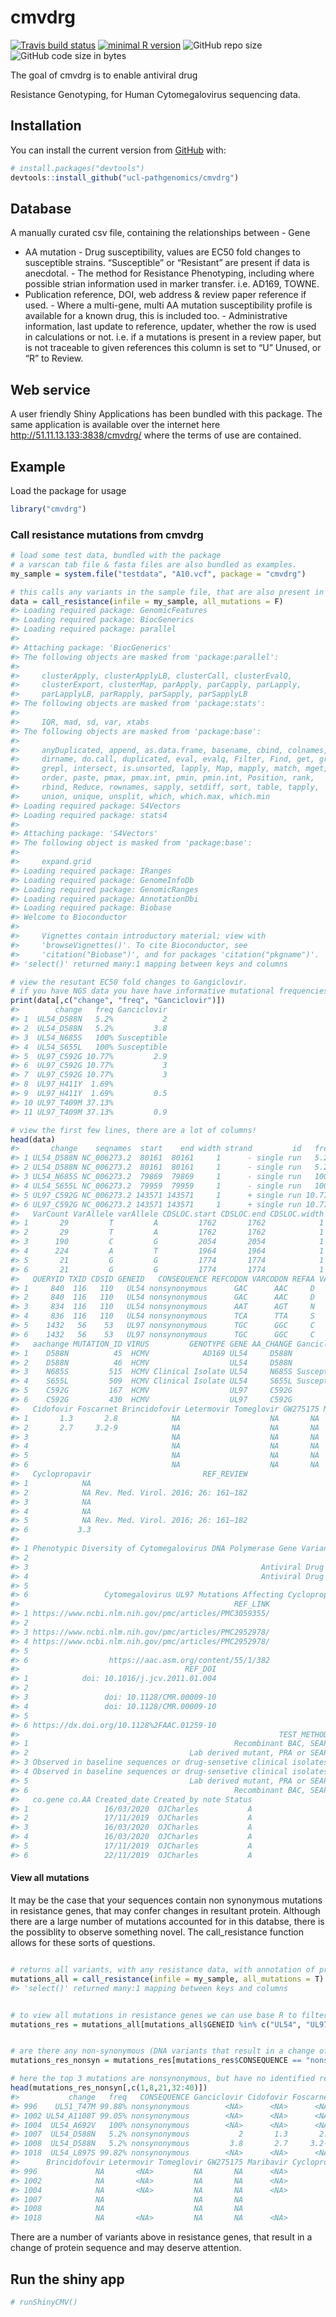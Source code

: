 
<!-- README.md is generated from README.Rmd. Please edit that file -->

# cmvdrg

<!-- badges: start -->

[![Travis build
status](https://travis-ci.org/ucl-pathgenomics/cmvdrg.svg?branch=master)](https://travis-ci.org/ucl-pathgenomics/cmvdrg)
[![minimal R
version](https://img.shields.io/badge/R%3E%3D-3.4.0-6666ff.svg)](https://cran.r-project.org/)
![GitHub repo
size](https://img.shields.io/github/repo-size/ucl-pathgenomics/cmvdrg.svg)
![GitHub code size in
bytes](https://img.shields.io/github/languages/code-size/ucl-pathgenomics/cmvdrg.svg)
<!-- badges: end --> The goal of cmvdrg is to enable antiviral drug
Resistance Genotyping, for Human Cytomegalovirus sequencing data.

## Installation

You can install the current version from
[GitHub](https://github.com/ucl-pathgenomics/cmvdrg) with:

``` r
# install.packages("devtools")
devtools::install_github("ucl-pathgenomics/cmvdrg")
```

## Database

A manually curated csv file, containing the relationships between - Gene
- AA mutation - Drug susceptibility, values are EC50 fold changes to
susceptible strains. “Susceptible” or “Resistant” are present if data is
anecdotal. - The method for Resistance Phenotyping, including where
possible strian information used in marker transfer. i.e. AD169, TOWNE.
- Publication reference, DOI, web address & review paper reference if
used. - Where a multi-gene, multi AA mutation susceptibility profile is
available for a known drug, this is included too. - Administrative
information, last update to reference, updater, whether the row is used
in calculations or not. i.e. if a mutations is present in a review
paper, but is not traceable to given references this column is set to
“U” Unused, or “R” to Review.

## Web service

A user friendly Shiny Applications has been bundled with this package.
The same application is available over the internet here
<http://51.11.13.133:3838/cmvdrg/> where the terms of use are contained.

## Example

Load the package for usage

``` r
library("cmvdrg")
```

### Call resistance mutations from cmvdrg

``` r
# load some test data, bundled with the package
# a varscan tab file & fasta files are also bundled as examples.
my_sample = system.file("testdata", "A10.vcf", package = "cmvdrg")

# this calls any variants in the sample file, that are also present in the cmvdrg database.
data = call_resistance(infile = my_sample, all_mutations = F)
#> Loading required package: GenomicFeatures
#> Loading required package: BiocGenerics
#> Loading required package: parallel
#> 
#> Attaching package: 'BiocGenerics'
#> The following objects are masked from 'package:parallel':
#> 
#>     clusterApply, clusterApplyLB, clusterCall, clusterEvalQ,
#>     clusterExport, clusterMap, parApply, parCapply, parLapply,
#>     parLapplyLB, parRapply, parSapply, parSapplyLB
#> The following objects are masked from 'package:stats':
#> 
#>     IQR, mad, sd, var, xtabs
#> The following objects are masked from 'package:base':
#> 
#>     anyDuplicated, append, as.data.frame, basename, cbind, colnames,
#>     dirname, do.call, duplicated, eval, evalq, Filter, Find, get, grep,
#>     grepl, intersect, is.unsorted, lapply, Map, mapply, match, mget,
#>     order, paste, pmax, pmax.int, pmin, pmin.int, Position, rank,
#>     rbind, Reduce, rownames, sapply, setdiff, sort, table, tapply,
#>     union, unique, unsplit, which, which.max, which.min
#> Loading required package: S4Vectors
#> Loading required package: stats4
#> 
#> Attaching package: 'S4Vectors'
#> The following object is masked from 'package:base':
#> 
#>     expand.grid
#> Loading required package: IRanges
#> Loading required package: GenomeInfoDb
#> Loading required package: GenomicRanges
#> Loading required package: AnnotationDbi
#> Loading required package: Biobase
#> Welcome to Bioconductor
#> 
#>     Vignettes contain introductory material; view with
#>     'browseVignettes()'. To cite Bioconductor, see
#>     'citation("Biobase")', and for packages 'citation("pkgname")'.
#> 'select()' returned many:1 mapping between keys and columns

# view the resutant EC50 fold changes to Gangiclovir.
# if you have NGS data you have have informative mutational frequencies also.
print(data[,c("change", "freq", "Ganciclovir")])
#>        change   freq Ganciclovir
#> 1  UL54_D588N   5.2%           2
#> 2  UL54_D588N   5.2%         3.8
#> 3  UL54_N685S   100% Susceptible
#> 4  UL54_S655L   100% Susceptible
#> 5  UL97_C592G 10.77%         2.9
#> 6  UL97_C592G 10.77%           3
#> 7  UL97_C592G 10.77%           3
#> 8  UL97_H411Y  1.69%            
#> 9  UL97_H411Y  1.69%         0.5
#> 10 UL97_T409M 37.13%            
#> 11 UL97_T409M 37.13%         0.9

# view the first few lines, there are a lot of columns!
head(data)
#>       change    seqnames  start    end width strand         id   freq RefCount
#> 1 UL54_D588N NC_006273.2  80161  80161     1      - single run   5.2%      529
#> 2 UL54_D588N NC_006273.2  80161  80161     1      - single run   5.2%      529
#> 3 UL54_N685S NC_006273.2  79869  79869     1      - single run   100%        0
#> 4 UL54_S655L NC_006273.2  79959  79959     1      - single run   100%        0
#> 5 UL97_C592G NC_006273.2 143571 143571     1      + single run 10.77%      174
#> 6 UL97_C592G NC_006273.2 143571 143571     1      + single run 10.77%      174
#>   VarCount VarAllele varAllele CDSLOC.start CDSLOC.end CDSLOC.width PROTEINLOC
#> 1       29         T         A         1762       1762            1        588
#> 2       29         T         A         1762       1762            1        588
#> 3      190         C         G         2054       2054            1        685
#> 4      224         A         T         1964       1964            1        655
#> 5       21         G         G         1774       1774            1        592
#> 6       21         G         G         1774       1774            1        592
#>   QUERYID TXID CDSID GENEID   CONSEQUENCE REFCODON VARCODON REFAA VARAA
#> 1     840  116   110   UL54 nonsynonymous      GAC      AAC     D     N
#> 2     840  116   110   UL54 nonsynonymous      GAC      AAC     D     N
#> 3     834  116   110   UL54 nonsynonymous      AAT      AGT     N     S
#> 4     836  116   110   UL54 nonsynonymous      TCA      TTA     S     L
#> 5    1432   56    53   UL97 nonsynonymous      TGC      GGC     C     G
#> 6    1432   56    53   UL97 nonsynonymous      TGC      GGC     C     G
#>   aachange MUTATION_ID VIRUS         GENOTYPE GENE AA_CHANGE Ganciclovir
#> 1    D588N          45  HCMV            AD169 UL54     D588N           2
#> 2    D588N          46  HCMV                  UL54     D588N         3.8
#> 3    N685S         515  HCMV Clinical Isolate UL54     N685S Susceptible
#> 4    S655L         509  HCMV Clinical Isolate UL54     S655L Susceptible
#> 5    C592G         167  HCMV                  UL97     C592G         2.9
#> 6    C592G         430  HCMV                  UL97     C592G           3
#>   Cidofovir Foscarnet Brincidofovir Letermovir Tomeglovir GW275175 Maribavir
#> 1       1.3       2.8            NA                    NA       NA          
#> 2       2.7     3.2-9            NA                    NA       NA          
#> 3                                NA                    NA       NA          
#> 4                                NA                    NA       NA          
#> 5                                NA                    NA       NA          
#> 6                                NA                    NA       NA          
#>   Cyclopropavir                         REF_REVIEW
#> 1            NA                                   
#> 2            NA Rev. Med. Virol. 2016; 26: 161–182
#> 3            NA                                   
#> 4            NA                                   
#> 5            NA Rev. Med. Virol. 2016; 26: 161–182
#> 6           3.3                                   
#>                                                                                               REF_TITLE
#> 1 Phenotypic Diversity of Cytomegalovirus DNA Polymerase Gene Variants Observed after Antiviral Therapy
#> 2                                                                                     [51,67,72,83,122]
#> 3                                                    Antiviral Drug Resistance of Human Cytomegalovirus
#> 4                                                    Antiviral Drug Resistance of Human Cytomegalovirus
#> 5                                                                                                      
#> 6                 Cytomegalovirus UL97 Mutations Affecting Cyclopropavir and Ganciclovir Susceptibility
#>                                                REF_LINK
#> 1 https://www.ncbi.nlm.nih.gov/pmc/articles/PMC3059355/
#> 2                                                      
#> 3 https://www.ncbi.nlm.nih.gov/pmc/articles/PMC2952978/
#> 4 https://www.ncbi.nlm.nih.gov/pmc/articles/PMC2952978/
#> 5                                                      
#> 6                  https://aac.asm.org/content/55/1/382
#>                                     REF_DOI
#> 1            doi: 10.1016/j.jcv.2011.01.004
#> 2                                          
#> 3                 doi: 10.1128/CMR.00009-10
#> 4                 doi: 10.1128/CMR.00009-10
#> 5                                          
#> 6 https://dx.doi.org/10.1128%2FAAC.01259-10
#>                                                          TEST_METHOD  TM_CLASS
#> 1                                              Recombinant BAC, SEAP  in vitro
#> 2                                    Lab derived mutant, PRA or SEAP  in vitro
#> 3 Observed in baseline sequences or drug-sensetive clinical isolates Anecdotal
#> 4 Observed in baseline sequences or drug-sensetive clinical isolates Anecdotal
#> 5                                    Lab derived mutant, PRA or SEAP  in vitro
#> 6                                              Recombinant BAC, SEAP  in vitro
#>   co.gene co.AA Created_date Created_by note Status
#> 1                 16/03/2020  OJCharles           A
#> 2                 17/11/2019  OJCharles           A
#> 3                 16/03/2020  OJCharles           A
#> 4                 16/03/2020  OJCharles           A
#> 5                 17/11/2019  OJCharles           A
#> 6                 22/11/2019  OJCharles           A
```

#### View all mutations

It may be the case that your sequences contain non synonymous mutations
in resistance genes, that may confer changes in resultant protein.
Although there are a large number of mutations accounted for in this
databse, there is the possiblity to observe something novel. The
call\_resistance function allows for these sorts of questions.

``` r

# returns all variants, with any resistance data, with annotation of protein coded for & if it coded for a change in protein sequence.
mutations_all = call_resistance(infile = my_sample, all_mutations = T)
#> 'select()' returned many:1 mapping between keys and columns


# to view all mutations in resistance genes we can use base R to filter.
mutations_res = mutations_all[mutations_all$GENEID %in% c("UL54", "UL97", "UL27", "UL51", "UL56", "UL89"),]


# are there any non-synonymous (DNA variants that result in a change of amino acid) variants in resistance genes.
mutations_res_nonsyn = mutations_res[mutations_res$CONSEQUENCE == "nonsynonymous",]

# here the top 3 mutations are nonsynonymous, but have no identified resistance effect.
head(mutations_res_nonsyn[,c(1,8,21,32:40)])
#>           change   freq   CONSEQUENCE Ganciclovir Cidofovir Foscarnet
#> 996    UL51_T47M 99.88% nonsynonymous        <NA>      <NA>      <NA>
#> 1002 UL54_A1108T 99.05% nonsynonymous        <NA>      <NA>      <NA>
#> 1004  UL54_A692V   100% nonsynonymous        <NA>      <NA>      <NA>
#> 1007  UL54_D588N   5.2% nonsynonymous           2       1.3       2.8
#> 1008  UL54_D588N   5.2% nonsynonymous         3.8       2.7     3.2-9
#> 1018  UL54_L897S 99.82% nonsynonymous        <NA>      <NA>      <NA>
#>      Brincidofovir Letermovir Tomeglovir GW275175 Maribavir Cyclopropavir
#> 996             NA       <NA>         NA       NA      <NA>            NA
#> 1002            NA       <NA>         NA       NA      <NA>            NA
#> 1004            NA       <NA>         NA       NA      <NA>            NA
#> 1007            NA                    NA       NA                      NA
#> 1008            NA                    NA       NA                      NA
#> 1018            NA       <NA>         NA       NA      <NA>            NA
```

There are a number of variants above in resistance genes, that result in
a change of protein sequence and may deserve attention.

## Run the shiny app

``` r
# runShinyCMV()
```
